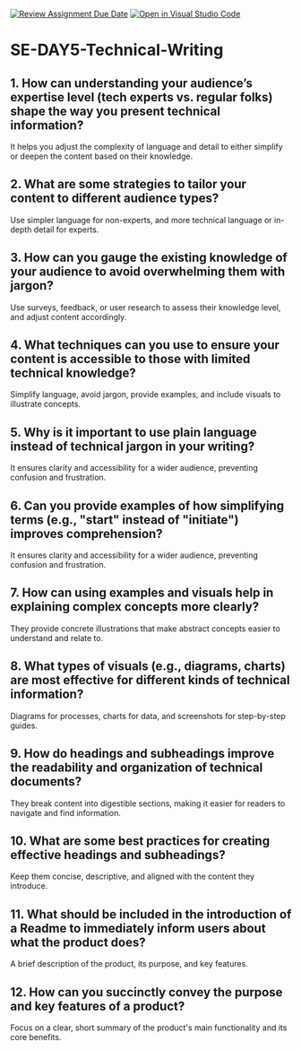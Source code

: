 [![Review Assignment Due Date](https://classroom.github.com/assets/deadline-readme-button-22041afd0340ce965d47ae6ef1cefeee28c7c493a6346c4f15d667ab976d596c.svg)](https://classroom.github.com/a/zsAR-pyY)
[![Open in Visual Studio Code](https://classroom.github.com/assets/open-in-vscode-2e0aaae1b6195c2367325f4f02e2d04e9abb55f0b24a779b69b11b9e10269abc.svg)](https://classroom.github.com/online_ide?assignment_repo_id=18485072&assignment_repo_type=AssignmentRepo)
# SE-DAY5-Technical-Writing
## 1. How can understanding your audience’s expertise level (tech experts vs. regular folks) shape the way you present technical information?
It helps you adjust the complexity of language and detail to either simplify or deepen the content based on their knowledge.
## 2. What are some strategies to tailor your content to different audience types?
Use simpler language for non-experts, and more technical language or in-depth detail for experts.
## 3. How can you gauge the existing knowledge of your audience to avoid overwhelming them with jargon?
Use surveys, feedback, or user research to assess their knowledge level, and adjust content accordingly.
## 4. What techniques can you use to ensure your content is accessible to those with limited technical knowledge?
Simplify language, avoid jargon, provide examples, and include visuals to illustrate concepts.
## 5. Why is it important to use plain language instead of technical jargon in your writing?
It ensures clarity and accessibility for a wider audience, preventing confusion and frustration.
## 6. Can you provide examples of how simplifying terms (e.g., "start" instead of "initiate") improves comprehension?
It ensures clarity and accessibility for a wider audience, preventing confusion and frustration.
## 7. How can using examples and visuals help in explaining complex concepts more clearly?
They provide concrete illustrations that make abstract concepts easier to understand and relate to.
## 8. What types of visuals (e.g., diagrams, charts) are most effective for different kinds of technical information?
Diagrams for processes, charts for data, and screenshots for step-by-step guides.
## 9. How do headings and subheadings improve the readability and organization of technical documents?
They break content into digestible sections, making it easier for readers to navigate and find information.
## 10. What are some best practices for creating effective headings and subheadings?
Keep them concise, descriptive, and aligned with the content they introduce.
## 11. What should be included in the introduction of a Readme to immediately inform users about what the product does?
A brief description of the product, its purpose, and key features.
## 12. How can you succinctly convey the purpose and key features of a product?
Focus on a clear, short summary of the product's main functionality and its core benefits.
